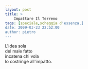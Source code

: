 ```yaml
---
layout: post
title: >
    Impattare Il Terreno
tags: [speciale,scheggia d'essenza,]
date: 2009-03-23 22:52:00
author: pietro
---
```

L'idea sola<br/>del male fatto<br/>incatena chi vola<br/>lo costringe all'impatto.
